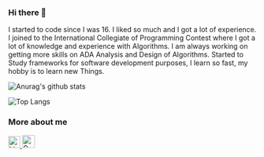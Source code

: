 ### Hi there 👋

I started to code since I was 16. I liked so much and I got a lot of experience. I joined to the International Collegiate of Programming Contest where I got a lot of knowledge and experience with Algorithms. I am always working on getting more skills on ADA Analysis and Design of Algorithms. Started to Study frameworks for software development purposes, I learn so fast, my hobby is to learn new Things.

![Anurag's github stats](https://github-readme-stats.vercel.app/api?username=erielmejias99&show_icons=true&count_private=true&hide=stars,issues,contribs)

![Top Langs](https://github-readme-stats.vercel.app/api/top-langs/?username=erielmejias99&layout=compact&langs_count=6)

### More about me
<a href="https://www.linkedin.com/in/eriel-mejias-rodriguez-1928841a0/" target="_blank">
  <img alt="Linkedin" width="24px" src="https://github.com/erielmejias99/erielmejias99/blob/master/asset/Linkedin.svg" />
</a>
<!--
<a href="https://twitter.com/<username>" target="_blank">
  <img align="left" alt="Linkedin" width="24px" src="https://github.com/erielmejias99/erielmejias99/blob/master/assets/Twitter.svg" />
</a>-->
<a href="mailto:erielmejias99@gmail.com" target="_blank">
  <img alt="Gmail" width="26px" src="https://github.com/erielmejias99/erielmejias99/blob/master/asset/Gmail.svg" />
</a>
